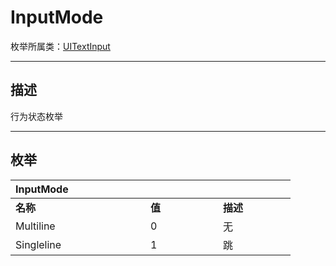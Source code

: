 # InputMode

枚举所属类：[UITextInput](/Api/Class/Scene/SceneUITextInput.md) 

------------------------------------------------------------------------------------------
## 描述

行为状态枚举

------------------------------------------------------------------------------------------
## 枚举

|<div style="width:200px">InputMode</div>|<div style="width:100px"></div>|<div style="width:100px"></div>|
|:---   |:---|:---|
|**名称**   |**值**  |**描述**|
|Multiline   |0   |无|
|Singleline|1   |跳|
